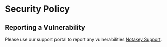 # Security Policy

<!-- 
## Supported Versions

Use this section to tell people about which versions of your project are
currently being supported with security updates.

| Version | Supported          |
| ------- | ------------------ |
| 5.1.x   | :white_check_mark: |
| 5.0.x   | :x:                |
| 4.0.x   | :white_check_mark: |
| < 4.0   | :x:                | 
-->

## Reporting a Vulnerability

Please use our support portal to report any vulnerabilities [Notakey Support](https://notakey.freshdesk.com/support/tickets/new).
